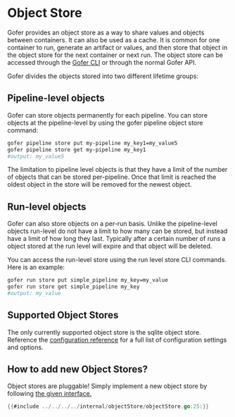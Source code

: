 # Object Store

Gofer provides an object store as a way to share values and objects between containers. It can also be used as a cache. It is common for one container to run, generate an artifact or values, and then store that object in the object store for the next container or next run. The object store can be accessed through the [Gofer CLI](../../cli/README.md) or through the normal Gofer API.

Gofer divides the objects stored into two different lifetime groups:

## Pipeline-level objects

Gofer can store objects permanently for each pipeline. You can store objects at the pipeline-level by using the gofer pipeline object store command:

```bash
gofer pipeline store put my-pipeline my_key1=my_value5
gofer pipeline store get my-pipeline my_key1
#output: my_value5
```

The limitation to pipeline level objects is that they have a limit of the number of objects that can be stored per-pipeline. Once that limit is reached the oldest object in the store will be removed for the newest object.

## Run-level objects

Gofer can also store objects on a per-run basis. Unlike the pipeline-level objects run-level do not have a limit to how many can be stored, but instead have a limit of how long they last. Typically after a certain number of runs a object stored at the run level will expire and that object will be deleted.

You can access the run-level store using the run level store CLI commands. Here is an example:

```bash
gofer run store put simple_pipeline my_key=my_value
gofer run store get simple_pipeline my_key
#output: my_value
```

## Supported Object Stores

The only currently supported object store is the sqlite object store. Reference the [configuration reference](../server_configuration/configuration_reference.md) for a full list of configuration settings and options.

## How to add new Object Stores?

Object stores are pluggable! Simply implement a new object store by following [the given interface.](https://github.com/clintjedwards/gofer/blob/main/internal/objectStore/objectStore.go#L23)

```go
{{#include ../../../../internal/objectStore/objectStore.go:25:}}
```
